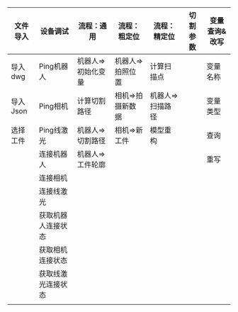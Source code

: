 
| 文件导入 | 设备调试           | 流程：通用         | 流程：粗定位     | 流程：精定位     | 切割参数 | 变量查询&改写 |
| -------- | ------------------ | ------------------ | ---------------- | ---------------- | -------- | ------------- |
| 导入dwg  | Ping机器人         | 机器人=>初始化变量 | 机器人=>拍照位置 | 计算扫描点       |          | 变量名称      |
| 导入Json | Ping相机           | 计算切割路径       | 相机=>拍摄新数据 | 机器人=>扫描路径 |          | 变量类型      |
| 选择工件 | Ping线激光         | 机器人=>切割路径   | 相机=>新工件     | 模型重构         |          | 查询          |
|          | 连接机器人         | 机器人=>工件轮廓   |                  |                  |          | 重写          |
|          | 连接相机           |                    |                  |                  |          |               |
|          | 连接线激光         |                    |                  |                  |          |               |
|          | 获取机器人连接状态 |                    |                  |                  |          |               |
|          | 获取相机连接状态   |                    |                  |                  |          |               |
|          | 获取线激光连接状态 |                    |                  |                  |          |               |
|          |                    |                    |                  |                  |          |               |

